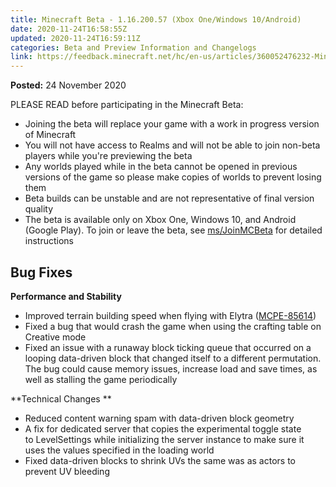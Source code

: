 ```yaml
---
title: Minecraft Beta - 1.16.200.57 (Xbox One/Windows 10/Android)
date: 2020-11-24T16:58:55Z
updated: 2020-11-24T16:59:11Z
categories: Beta and Preview Information and Changelogs
link: https://feedback.minecraft.net/hc/en-us/articles/360052476232-Minecraft-Beta-1-16-200-57-Xbox-One-Windows-10-Android-
---
```


**Posted:** 24 November 2020

PLEASE READ before participating in the Minecraft Beta:

- Joining the beta will replace your game with a work in progress version of Minecraft
- You will not have access to Realms and will not be able to join non-beta players while you're previewing the beta
- Any worlds played while in the beta cannot be opened in previous versions of the game so please make copies of worlds to prevent losing them
- Beta builds can be unstable and are not representative of final version quality
- The beta is available only on Xbox One, Windows 10, and Android (Google Play). To join or leave the beta, see [ms/JoinMCBeta](https://aka.ms/JoinMCBeta) for detailed instructions

## Bug Fixes

**Performance and Stability** 

- Improved terrain building speed when flying with Elytra ([MCPE-85614](https://bugs.mojang.com/browse/MCPE-85614))  
- Fixed a bug that would crash the game when using the crafting table on Creative mode  
- Fixed an issue with a runaway block ticking queue that occurred on a looping data-driven block that changed itself to a different permutation. The bug could cause memory issues, increase load and save times, as well as stalling the game periodically 

**Technical Changes ** 

- Reduced content warning spam with data-driven block geometry  
- A fix for dedicated server that copies the experimental toggle state to LevelSettings while initializing the server instance to make sure it uses the values specified in the loading world 
- Fixed data-driven blocks to shrink UVs the same was as actors to prevent UV bleeding
